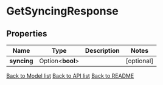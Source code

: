 # GetSyncingResponse

## Properties

Name | Type | Description | Notes
------------ | ------------- | ------------- | -------------
**syncing** | Option<**bool**> |  | [optional]

[Back to Model list](../README.md#documentation-for-models) [Back to API list](../README.md#documentation-for-api-endpoints) [Back to README](../README.md)


